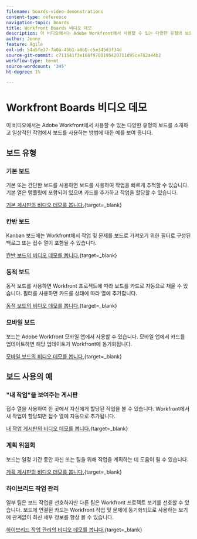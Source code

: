 ```yaml
---
filename: boards-video-demonstrations
content-type: reference
navigation-topic: boards
title: Workfront Boards 비디오 데모
description: 이 비디오에서는 Adobe Workfront에서 사용할 수 있는 다양한 유형의 보드를 소개하고 일상적인 작업에서 보드를 사용하는 방법에 대한 예를 보여 줍니다.
author: Jenny
feature: Agile
exl-id: 54a5fe37-7a0a-45b1-a0bb-c5e345d3f34d
source-git-commit: c711541f3e166f9700195420711d95ce782a44b2
workflow-type: tm+mt
source-wordcount: '345'
ht-degree: 1%

---
```


# Workfront Boards 비디오 데모

<!--Audited: 12/2023-->

이 비디오에서는 Adobe Workfront에서 사용할 수 있는 다양한 유형의 보드를 소개하고 일상적인 작업에서 보드를 사용하는 방법에 대한 예를 보여 줍니다.

## 보드 유형

### 기본 보드

기본 또는 간단한 보드를 사용하면 보드를 사용하여 작업을 빠르게 추적할 수 있습니다. 기본 열은 템플릿에 포함되어 있으며 카드를 추가하고 작업을 할당할 수 있습니다.

[기본 게시판의 비디오 데모를 봅니다.](https://video.tv.adobe.com/v/3416382/){target=_blank}

### 칸반 보드

Kanban 보드에는 Workfront에서 작업 및 문제를 보드로 가져오기 위한 필터로 구성된 백로그 또는 접수 열이 포함될 수 있습니다.

[칸반 보드의 비디오 데모를 봅니다.](https://video.tv.adobe.com/v/3416383/){target=_blank}

### 동적 보드

동적 보드를 사용하면 Workfront 프로젝트에 따라 보드를 카드로 자동으로 채울 수 있습니다. 필터를 사용하면 카드를 상태에 따라 열에 추가합니다.

[동적 보드의 비디오 데모를 봅니다.](https://video.tv.adobe.com/v/3422404/){target=_blank}

### 모바일 보드

보드는 Adobe Workfront 모바일 앱에서 사용할 수 있습니다. 모바일 앱에서 카드를 업데이트하면 해당 업데이트가 Workfront에 동기화됩니다.

[모바일 보드의 비디오 데모를 봅니다.](https://video.tv.adobe.com/v/3416379/){target=_blank}

## 보드 사용의 예

### &quot;내 작업&quot;을 보여주는 게시판

접수 열을 사용하여 한 곳에서 자신에게 할당된 작업을 볼 수 있습니다. Workfront에서 새 작업이 할당되면 접수 열에 자동으로 추가됩니다.

[내 작업 게시판의 비디오 데모를 봅니다.](https://video.tv.adobe.com/v/3416378/){target=_blank}

### 계획 위원회

보드는 일정 기간 동안 자신 또는 팀을 위해 작업을 계획하는 데 도움이 될 수 있습니다.

[계획 게시판의 비디오 데모를 봅니다.](https://video.tv.adobe.com/v/3416380/){target=_blank}

### 하이브리드 작업 관리

일부 팀은 보드 작업을 선호하지만 다른 팀은 Workfront 프로젝트 보기를 선호할 수 있습니다. 보드에 연결된 카드는 Workfront 작업 및 문제에 동기화되므로 사용하는 보기에 관계없이 최신 세부 정보를 항상 볼 수 있습니다.

[하이브리드 작업 관리의 비디오 데모를 봅니다.](https://video.tv.adobe.com/v/3416381/){target=_blank}
